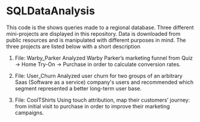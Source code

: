 # SQLDataAnalysis

This code is the shows queries made to a regional database. Three different mini-projects are displayed in this repository. Data is downloaded from public resources and is manipulated with different purposes in mind. The three projects are listed below with a short description

1. File: Warby_Parker 
Analyzed Warby Parker’s marketing funnel from Quiz → Home Try-On → Purchase in order to calculate conversion rates.

2. File: User_Churn
Analyzed user churn for two groups of an arbitrary Saas (Software as a service) company's users and recommended which segment  represented a better long-term user base.

3. File: CoolTShirts
Using touch attribution, map their customers’ journey: from initial visit to purchase in order to improve their marketing campaigns.
